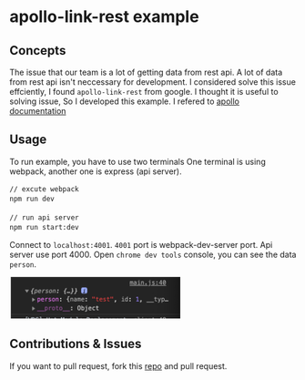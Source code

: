 # apollo-link-rest example

## Concepts

The issue that our team is a lot of getting data from rest api.
A lot of data from rest api isn't neccessary for development.
I considered solve this issue effciently, I found `apollo-link-rest` from google.
I thought it is useful to solving issue, So I developed this example.
I refered to [apollo documentation](https://www.apollographql.com/docs/link/links/rest/)

## Usage

To run example, you have to use two terminals
One terminal is using webpack, another one is express (api server).

```bash
// excute webpack
npm run dev

// run api server
npm run start:dev
```

Connect to `localhost:4001`. `4001` port is webpack-dev-server port. Api server use port 4000.
Open `chrome dev tools` console, you can see the data `person`.

<img src="./console.png" width="300" height="auto">

## Contributions & Issues

If you want to pull request, fork this [repo](https://github.com/trustyoo86/alr-example) and pull request.
